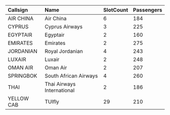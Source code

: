 | Callsign | Name | SlotCount | Passengers |
| :--- | :--- | :--- | :--- |
| AIR CHINA | Air China | 6 | 184 |
| CYPRUS | Cyprus Airways | 3 | 225 |
| EGYPTAIR | Egyptair | 2 | 160 |
| EMIRATES | Emirates | 2 | 275 |
| JORDANIAN | Royal Jordanian | 4 | 243 |
| LUXAIR | Luxair | 2 | 248 |
| OMAN AIR | Oman Air | 2 | 207 |
| SPRINGBOK | South African Airways | 4 | 260 |
| THAI | Thai Airways International | 2 | 186 |
| YELLOW CAB | TUIfly | 29 | 210 |

